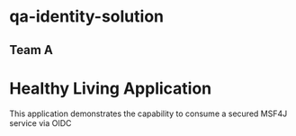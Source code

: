 # qa-identity-solution

## Team A

# Healthy Living Application

This application demonstrates the capability to consume a secured MSF4J service via OIDC

